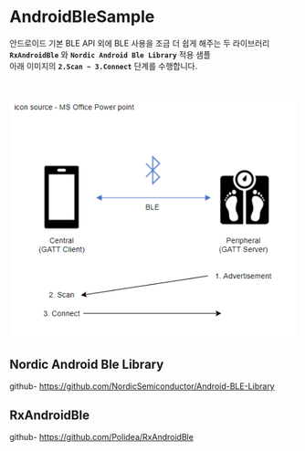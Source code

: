 # AndroidBleSample
안드로이드 기본 BLE API 외에 BLE 사용을 조금 더 쉽게 해주는 두 라이브러리 **`RxAndroidBle`** 와 **`Nordic Android Ble Library`** 적용 샘플  
아래 이미지의 **`2.Scan ~ 3.Connect`** 단계를 수행합니다.

<br>  

![ble](https://github.com/wotosts/AndroidBleSample/blob/master/ble.PNG)

## Nordic Android Ble Library
github- https://github.com/NordicSemiconductor/Android-BLE-Library


## RxAndroidBle
github- https://github.com/Polidea/RxAndroidBle

